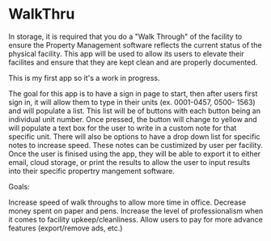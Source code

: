 # WalkThru
In storage, it is required that you do a "Walk Through" of the facility to ensure the Property Management software reflects the current status of the physical facility. 
This app will be used to allow its users to elevate their facilites and ensure that they are kept clean and are properly documented.

This is my first app so it's a work in progress. 

The goal for this app is to have a sign in page to start, then after users first sign in, it will allow them to type in their units (ex. 0001-0457, 0500- 1563) and will populate a list. This list will be of buttons with each button being an individual unit number. Once pressed, the button will change to yellow and will populate a text box for the user to write in a custom note for that specific unit. There will also be options to have a drop down list for specific notes to increase speed. These notes can be custimized by user per facility. Once the user is finised using the app, they will be able to export it to either email, cloud storage, or print the results to allow the user to input results into their specific propertry mangement software. 

Goals:

Increase speed of walk throughs to allow more time in office.
Decrease money spent on paper and pens.
Increase the level of professionalism when it comes to facility upkeep/cleanliness.
Allow users to pay for more advance features (export/remove ads, etc.)
